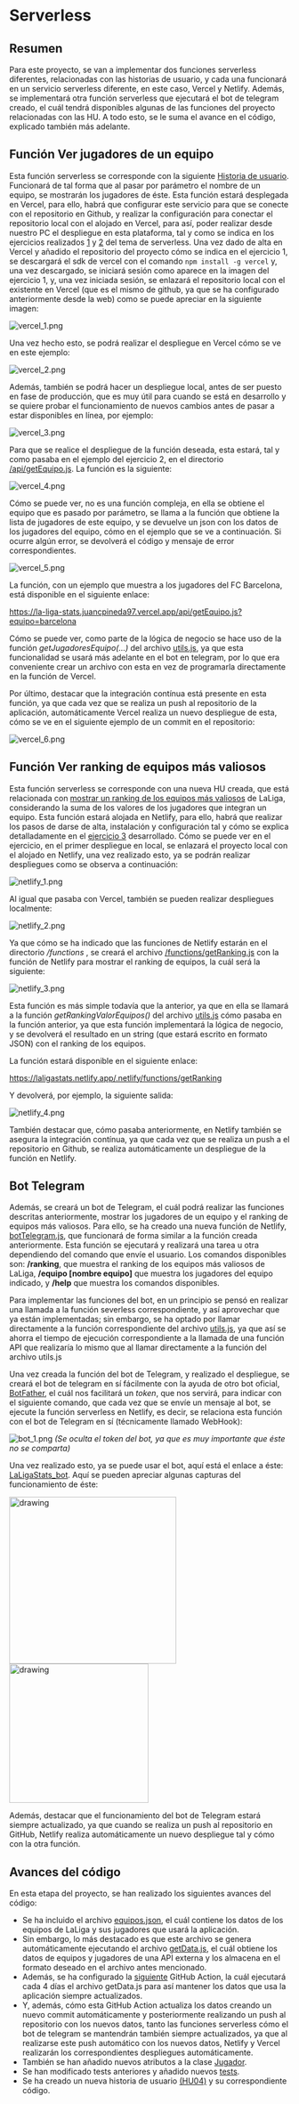 # Serverless

## Resumen
Para este proyecto, se van a implementar dos funciones serverless diferentes, relacionadas con las historias de usuario, y cada una funcionará en un servicio serverless diferente, en este caso, Vercel y Netlify. Además, se implementará otra función serverless que ejecutará el bot de telegram creado, el cuál tendrá disponibles algunas de las funciones del proyecto relacionadas con las HU. A todo esto, se le suma el avance en el código, explicado también más adelante.

## Función Ver jugadores de un equipo
Esta función serverless se corresponde con la siguiente [Historia de usuario](https://github.com/juancpineda97/LaLigaStats/issues/4). Funcionará de tal forma que al pasar por parámetro el nombre de un equipo, se mostrarán los jugadores de éste. Esta función estará desplegada en Vercel, para ello, habrá que configurar este servicio para que se conecte con el repositorio en Github, y realizar la configuración para conectar el repositorio local con el alojado en Vercel, para así, poder realizar desde nuestro PC el despliegue en esta plataforma, tal y como se indica en los ejercicios realizados [1](https://github.com/juancpineda97/Ejercicios-IV/blob/main/ejercicios/tema5.md#ejercicio-1) y [2](https://github.com/juancpineda97/Ejercicios-IV/blob/main/ejercicios/tema5.md#ejercicio-2) del tema de serverless. Una vez dado de alta en Vercel y añadido el repositorio del proyecto cómo se indica en el ejercicio 1, se descargará el sdk de vercel con el comando `npm install -g vercel` y, una vez descargado, se iniciará sesión como aparece en la imagen del ejercicio 1, y, una vez iniciada sesión, se enlazará el repositorio local con el existente en Vercel (que es el mismo de github, ya que se ha configurado anteriormente desde la web) como se puede apreciar en la siguiente imagen:

![vercel_1.png](img/vercel_1.png)

Una vez hecho esto, se podrá realizar el despliegue en Vercel cómo se ve en este ejemplo:

![vercel_2.png](img/vercel_2.png)

Además, también se podrá hacer un despliegue local, antes de ser puesto en fase de producción, que es muy útil para cuando se está en desarrollo y se quiere probar el funcionamiento de nuevos cambios antes de pasar a estar disponibles en línea, por ejemplo:

![vercel_3.png](img/vercel_3.png)

Para que se realice el despliegue de la función deseada, esta estará, tal y como pasaba en el ejemplo del ejercicio 2, en el directorio [/api/getEquipo.js](../api/getEquipo.js). La función es la siguiente:

![vercel_4.png](img/vercel_4.png)

Cómo se puede ver, no es una función compleja, en ella se obtiene el equipo que es pasado por parámetro, se llama a la función que obtiene la lista de jugadores de este equipo, y se devuelve un json con los datos de los jugadores del equipo, cómo en el ejemplo que se ve a continuación. Si ocurre algún error, se devolverá el código y mensaje de error correspondientes.

![vercel_5.png](img/vercel_5.png)

La función, con un ejemplo que muestra a los jugadores del FC Barcelona, está disponible en el siguiente enlace:

https://la-liga-stats.juancpineda97.vercel.app/api/getEquipo.js?equipo=barcelona

Cómo se puede ver, como parte de la lógica de negocio se hace uso de la función *getJugadoresEquipo(...)* del archivo [utils.js](../src/utils.js), ya que esta funcionalidad se usará más adelante en el bot en telegram, por lo que era conveniente crear un archivo con esta en vez de programarla directamente en la función de Vercel.

Por último, destacar que la integración contínua está presente en esta función, ya que cada vez que se realiza un push al repositorio de la aplicación, automáticamente Vercel realiza un nuevo despliegue de esta, cómo se ve en el siguiente ejemplo de un commit en el repositorio:

![vercel_6.png](img/vercel_6.png)

## Función Ver ranking de equipos más valiosos
Esta función serverless se corresponde con una nueva HU creada, que está relacionada con [mostrar un ranking de los equipos más valiosos](https://github.com/juancpineda97/LaLigaStats/issues/80) de LaLiga, considerando la suma de los valores de los jugadores que integran un equipo. Esta función estará alojada en Netlify, para ello, habrá que realizar los pasos de darse de alta, instalación y configuración tal y cómo se explica detalladamente en el [ejercicio 3](https://github.com/juancpineda97/Ejercicios-IV/blob/main/ejercicios/tema5.md#ejercicio-3) desarrollado. Cómo se puede ver en el ejercicio, en el primer despliegue en local, se enlazará el proyecto local con el alojado en Netlify, una vez realizado esto, ya se podrán realizar despliegues como se observa a continuación:

![netlify_1.png](img/netlify_1.png)

Al igual que pasaba con Vercel, también se pueden realizar despliegues localmente:

![netlify_2.png](img/netlify_2.png)

Ya que cómo se ha indicado que las funciones de Netlify estarán en el directorio */functions* , se creará el archivo [/functions/getRanking.js](../functions/getRanking.js) con la función de Netlify para mostrar el ranking de equipos, la cuál será la siguiente:

![netlify_3.png](img/netlify_3.png)

Esta función es más simple todavía que la anterior, ya que en ella se llamará a la función *getRankingValorEquipos()* del archivo [utils.js](../src/utils.js) cómo pasaba en la función anterior, ya que esta función implementará la lógica de negocio, y se devolverá el resultado en un string (que estará escrito en formato JSON) con el ranking de los equipos.

La función estará disponible en el siguiente enlace:

https://laligastats.netlify.app/.netlify/functions/getRanking

Y devolverá, por ejemplo, la siguiente salida:

![netlify_4.png](img/netlify_4.png)

También destacar que, cómo pasaba anteriormente, en Netlify también se asegura la integración contínua, ya que cada vez que se realiza un push a el repositorio en Github, se realiza automáticamente un despliegue de la función en Netlify.

## Bot Telegram
Además, se creará un bot de Telegram, el cuál podrá realizar las funciones descritas anteriormente, mostrar los jugadores de un equipo y el ranking de equipos más valiosos. Para ello, se ha creado una nueva función de Netlify, [botTelegram.js](/functions/botTelegram.js), que funcionará de forma similar a la función creada anteriormente. Esta función se ejecutará y realizará una tarea u otra dependiendo del comando que envíe el usuario. Los comandos disponibles son: **/ranking**, que muestra el ranking de los equipos más valiosos de LaLiga, **/equipo [nombre equipo]** que muestra los jugadores del equipo indicado, y **/help** que muestra los comandos disponibles.

Para implementar las funciones del bot, en un principio se pensó en realizar una llamada a la función severless correspondiente, y así aprovechar que ya están implementadas; sin embargo, se ha optado por llamar directamente a la función correspondiente del archivo [utils.js](../src/utils.js), ya que así se ahorra el tiempo de ejecución correspondiente a la llamada de una función API que realizaría lo mismo que al llamar directamente a la función del archivo utils.js

Una vez creada la función del bot de Telegram, y realizado el despliegue, se creará el bot de telegram en sí fácilmente con la ayuda de otro bot oficial, [BotFather](https://t.me/BotFather), el cuál nos facilitará un *token*, que nos servirá, para indicar con el siguiente comando, que cada vez que se envíe un mensaje al bot, se ejecute la función serverless en Netlify, es decir, se relaciona esta función con el bot de Telegram en sí (técnicamente llamado WebHook):

![bot_1.png](img/bot_1.png)
*(Se oculta el token del bot, ya que es muy importante que éste no se comparta)*

Una vez realizado esto, ya se puede usar el bot, aquí está el enlace a éste: [LaLigaStats_bot](https://t.me/LaLigaStats_bot). Aquí se pueden apreciar algunas capturas del funcionamiento de éste:

<img src="img/bot_2.jpg" alt="drawing" width="300"/>

<img src="img/bot_3.jpg" alt="drawing" width="250"/>

Además, destacar que el funcionamiento del bot de Telegram estará siempre actualizado, ya que cuando se realiza un push al repositorio en GitHub, Netlify realiza automáticamente un nuevo despliegue tal y cómo con la otra función.

## Avances del código
En esta etapa del proyecto, se han realizado los siguientes avances del código:
- Se ha incluido el archivo [equipos.json](../data/equipos.json), el cuál contiene los datos de los equipos de LaLiga y sus jugadores que usará la aplicación.
- Sin embargo, lo más destacado es que este archivo se genera automáticamente ejecutando el archivo [getData.js](../src/getData.js), el cuál obtiene los datos de equipos y jugadores de una API externa y los almacena en el formato deseado en el archivo antes mencionado.
- Además, se ha configurado la [siguiente](../.github/workflows/data.yml) GitHub Action, la cuál ejecutará cada 4 días el archivo getData.js para así mantener los datos que usa la aplicación siempre actualizados.
- Y, además, cómo esta GitHub Action actualiza los datos creando un nuevo commit automáticamente y posteriormente realizando un push al repositorio con los nuevos datos, tanto las funciones serverless cómo el bot de telegram se mantendrán también siempre actualizados, ya que al realizarse este push automático con los nuevos datos, Netlify y Vercel realizarán los correspondientes despliegues automáticamente.
- También se han añadido nuevos atributos a la clase [Jugador](../src/jugador.js).
- Se han modificado tests anteriores y añadido nuevos [tests](../test/equipo-jugador.test.js).
- Se ha creado un nueva historia de usuario [(HU04)](https://github.com/juancpineda97/LaLigaStats/issues/80) y su correspondiente código.